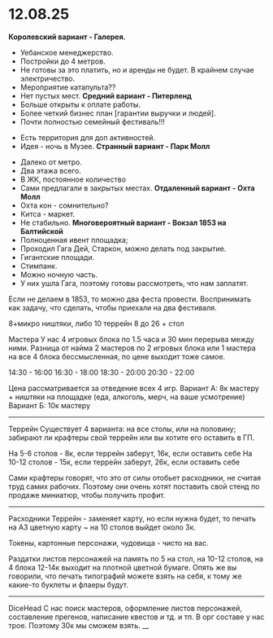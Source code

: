 # 12.08.25
**Королевский вариант - Галерея.** 
* Уебанское менеджерство.
* Постройки до 4 метров.
* Не готовы за это платить, но и аренды не будет. В крайнем случае электричество.
* Мероприятие катапульта?? 
* Нет пустых мест.
**Средний вариант - Питерленд**
* Больше открыты к оплате работы. 
* Более четкий бизнес план [гарантии выручки и людей].
* Почти полностью семейный фестиваль!!!
- Есть территория для доп активностей.
- Идея - ночь в Музее.
**Странный вариант - Парк Молл** 
* Далеко от метро.
* Два этажа всего.
* В ЖК, постоянное количество
* Сами предлагали в закрытых местах.
**Отдаленный вариант - Охта Молл**
* Охта кон - сомнительно?
* Китса - маркет.
* Не стабильно.
**Многовероятный вариант - Вокзал 1853 на Балтийской**
* Полноценная ивент площадка;
* Проходил Гага Дей, Старкон, можно делать под закрытие.
* Гигантские площади.
* Стимпанк.
* Можно ночную часть.
* У них ушла Гага, поэтому готовы рассмотреть, что нам заплатят.

Если не делаем в 1853, то можно два феста провести. 
Воспринимать как задачу, что сделать, чтобы приехали на два фестиваля.


8+микро ништяки, либо 10
террейн 8 до 26 + стол 

Мастера
У нас 4 игровых блока по 1.5 часа и 30 мин перерыва между ними. Разница от найма 2 мастеров по 2 игровых блока или 1 мастера на все 4 блока бессмысленная, по цене выходит тоже самое.

14:30 - 16:00
16:30 - 18:00
18:30 - 20:00
20:30 - 22:00

Цена рассматривается за отведение всех 4 игр.
Вариант А: 8к мастеру + ништяки на площадке (еда, алкоголь, мерч, на ваше усмотрение)
Вариант Б: 10к мастеру 
___
Террейн
Существует 4 варианта: на все столы, или на половину; забирают ли крафтеры свой террейн или вы хотите его оставить в ГП. 

На 5-6 столов - 8к, если террейн заберут, 16к, если оставить себе
На 10-12 столов - 15к, если террейн заберут, 26к, если оставить себе

Сами крафтеры говорят, что это от силы отобьет расходники, не считая труд самих рабочих. Поэтому они очень хотят поставить свой стенд по продаже миниатюр, чтобы получить профит.
___
Расходники
Террейн - заменяет карту, но если нужна будет, то печать на А3 цветную карту ~ на 10 столов выйдет около 3к.

Токены, картонные персонажи, чудовища - чисто на вас.

Раздатки листов персонажей на память по 5 на стол, на 10-12 столов, на 4 блока 12-14к выходит на плотной цветной бумаге. Опять же вы говорили, что печать типографий можете взять на себя, к тому же какие-то буклеты и флаеры будут.
___
DiceHead 
С нас поиск мастеров, оформление листов персонажей, составление прегенов, написание квестов и тд. и тп. В орг составе у нас трое. Поэтому 30к мы сможем взять.
__
